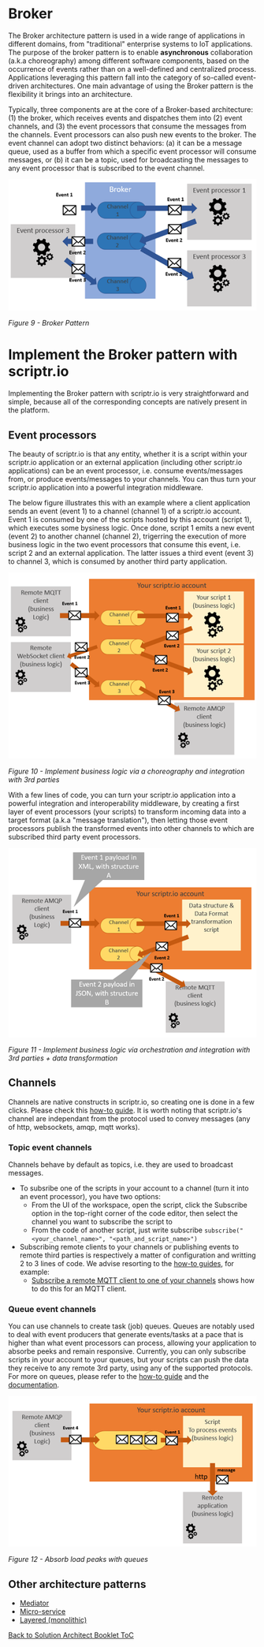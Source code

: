 # Broker

The Broker architecture pattern is used in a wide range of applications in different domains, from "traditional" enterprise systems to IoT applications. The purpose of the broker pattern is to enable **asynchronous** collaboration (a.k.a choreography) among different software components, based on the occurrence of events rather than on a well-defined and centralized process. Applications leveraging this pattern fall into the category of so-called event-driven architectures. One main advantage of using the Broker pattern is the flexibility it brings into an architecture.

Typically, three components are at the core of a Broker-based architecture: (1) the broker, which receives events and dispatches them into (2) event channels, and (3) the event processors that consume the messages from the channels. Event processors can also push new events to the broker. The event channel can adopt two distinct behaviors: (a) it can be a message queue, used as a buffer from which a specific event processor will consume messages, or (b) it can be a topic, used for broadcasting the messages to any event processor that is subscribed to the event channel.

![broker pattern](./broker-pattern.PNG)

*Figure 9 - Broker Pattern*

# Implement the Broker pattern with scriptr.io
Implementing the Broker pattern with scriptr.io is very straightforward and simple, because all of the corresponding concepts are natively present in the platform.

## Event processors
The beauty of scriptr.io is that any entity, whether it is a script within your scriptr.io application or an external application (including other scriptr.io applications) can be an event processor, i.e. consume events/messages from, or produce events/messages to your channels. You can thus turn your scriptr.io application into a powerful integration middleware.

The below figure illustrates this with an example where a client application sends an event (event 1) to a channel (channel 1) of a scriptr.io account. Event 1 is consumed by one of the scripts hosted by this account (script 1), which executes some bysiness logic. Once done, script 1 emits a new event (event 2) to another channel (channel 2), trigerring the execution of more business logic in the two event processors that consume this event, i.e. script 2 and an external application. The latter issues a third event (event 3) to channel 3, which is consumed by another third party application.

![Integration middleware](./middleware.PNG)

*Figure 10 - Implement business logic via a choreography and integration with 3rd parties*

With a few lines of code, you can turn your scriptr.io application into a powerful integration and interoperability middleware, by creating a first layer of event processors (your scripts) to transform incoming data into a target format (a.k.a "message translation"), then letting those event processors publish the transformed events into other channels to which are subscribed third party event processors.

![Interoperability middleware](./middelware-interoperability.PNG)

*Figure 11 - Implement business logic via orchestration and integration with 3rd parties + data transformation*

## Channels
Channels are native constructs in scriptr.io, so creating one is done in a few clicks. Please check this [how-to guide](https://github.com/scriptrdotio/howto/blob/master/publish_subscribe/create_channel.md). It is worth noting that scriptr.io's channel are independant from the protocol used to convey messages (any of http, websockets, amqp, mqtt works). 

### Topic event channels 

Channels behave by default as topics, i.e. they are used to broadcast messages. 

- To subsribe one of the scripts in your account to a channel (turn it into an event processor), you have two options:
  - From the UI of the workspace, open the script, click the Subscribe option in the top-right corner of the code editor, then select the channel you want to subscribe the script to
  - From the code of another script, just write subscribe ```subscribe("<your_channel_name>", "<path_and_script_name>")```
- Subscribing remote clients to your channels or publishing events to remote third parties is respectively a matter of configuration and writting 2 to 3 lines of code. We advise resorting to the [how-to guides](https://github.com/scriptrdotio/howto/blob/master/README.md#how-to), for example:
   - [Subscribe a remote MQTT client to one of your channels](https://github.com/scriptrdotio/howto/blob/master/mqtt/subscribe_mqtt_client.md#how-to-subscribe-a-remote-mqtt-client-to-receive-messages-from-my-scriptr-account) shows how to do this for an MQTT client.

### Queue event channels

You can use channels to create task (job) queues. Queues are notably used to deal with event producers that generate events/tasks at a pace that is higher than what event processors can process, allowing your application to absorbe peeks and remain responsive. Currently, you can only subscribe scripts in your account to your queues, but your scripts can push the data they receive to any remote 3rd party, using any of the supported protocols. For more on queues, please refer to the [how-to guide](https://github.com/scriptrdotio/howto/blob/master/queuing/queue_tasks.md) and the [documentation](https://www.scriptr.io/documentation#documentation-queuemodulequeueModule).

![message queueing](./message-queues.PNG)

*Figure 12 - Absorb load peaks with queues*

## Other architecture patterns

- [Mediator](./mediator.md)
- [Micro-service](./micro_services.md)
- [Layered (monolithic)](./layered.md)

[Back to Solution Architect Booklet ToC](./solution_architect_booklet.md#toc)
